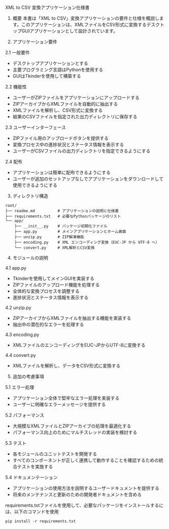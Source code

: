 XML to CSV 変換アプリケーション仕様書

1. 概要
本書は「XML to CSV」変換アプリケーションの要件と仕様を概説します。このアプリケーションは、XMLファイルをCSV形式に変換するデスクトップGUIアプリケーションとして設計されています。

2. アプリケーション要件

2.1 一般要件
- デスクトップアプリケーションとする
- 主要プログラミング言語はPythonを使用する
- GUIはTkinderを使用して構築する

2.2 機能性
- ユーザーがZIPファイルをアプリケーションにアップロードする
- ZIPアーカイブからXMLファイルを自動的に抽出する
- XMLファイルを解析し、CSV形式に変換する
- 結果のCSVファイルを指定された出力ディレクトリに保存する

2.3 ユーザーインターフェース
- ZIPファイル用のアップロードボタンを提供する
- 変換プロセス中の進捗状況とステータス情報を表示する
- ユーザーがCSVファイルの出力ディレクトリを指定できるようにする

2.4 配布
- アプリケーションは簡単に配布できるようにする
- ユーザーが追加のセットアップなしでアプリケーションをダウンロードして使用できるようにする

3. ディレクトリ構造
```
root/
├── readme.md          # アプリケーションの説明と仕様書
├── requirements.txt   # 必要なPythonパッケージのリスト
└── app/
    ├── __init__.py    # パッケージ初期化ファイル
    ├── app.py         # メインアプリケーションとホーム画面
    ├── unzip.py       # ZIP解凍機能
    ├── encoding.py    # XML エンコーディング変換（EUC-JP から UTF-8 へ）
    └── convert.py     # XML解析とCSV変換
```

4. モジュールの説明

4.1 app.py
- Tkinderを使用してメインGUIを実装する
- ZIPファイルのアップロード機能を処理する
- 全体的な変換プロセスを調整する
- 進捗状況とステータス情報を表示する

4.2 unzip.py
- ZIPアーカイブからXMLファイルを抽出する機能を実装する
- 抽出中の潜在的なエラーを処理する

4.3 encoding.py
- XMLファイルのエンコーディングをEUC-JPからUTF-8に変換する

4.4 convert.py
- XMLファイルを解析し、データをCSV形式に変換する

5. 追加の考慮事項

5.1 エラー処理
- アプリケーション全体で堅牢なエラー処理を実装する
- ユーザーに明確なエラーメッセージを提供する

5.2 パフォーマンス
- 大規模なXMLファイルとZIPアーカイブの処理を最適化する
- パフォーマンス向上のためにマルチスレッドの実装を検討する

5.3 テスト
- 各モジュールのユニットテストを開発する
- すべてのコンポーネントが正しく連携して動作することを確認するための統合テストを実施する

5.4 ドキュメンテーション
- アプリケーションの使用方法を説明するユーザードキュメントを提供する
- 将来のメンテナンスと更新のための開発者ドキュメントを含める

requirements.txtファイルを使用して、必要なパッケージをインストールするには、以下のコマンドを使用
```
pip install -r requirements.txt
```